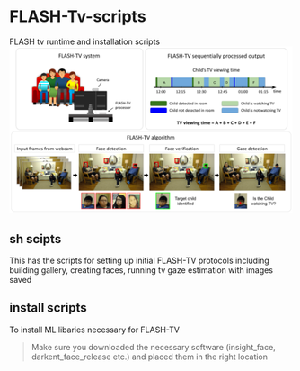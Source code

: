 # FLASH-Tv-scripts
FLASH tv runtime and installation scripts
<img src="pngs/teaser.png"/>


## sh scipts
This has the scripts for setting up initial FLASH-TV protocols including building gallery, creating faces, running tv gaze estimation with images saved

## install scripts
To install ML libaries necessary for FLASH-TV 

> Make sure you downloaded the necessary software (insight_face, darkent_face_release etc.) and placed them in the right location
